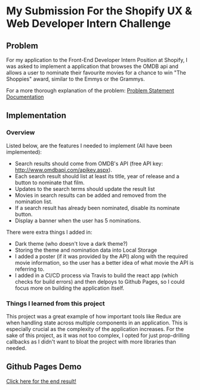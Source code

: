 # My Submission For the Shopify UX & Web Developer Intern Challenge

## Problem
For my application to the Front-End Developer Intern Position at Shopify, I was asked to implement a application that browses the OMDB api and allows a user to nominate their favourite movies for a chance to win "The Shoppies" award, similar to the Emmys or the Grammys.

For a more thorough explanation of the problem: [Problem Statement Documentation](https://docs.google.com/document/d/1AZO0BZwn1Aogj4f3PDNe1mhq8pKsXZxtrG--EIbP_-w/edit)

## Implementation
### Overview
Listed below, are the features I needed to implement (All have been implemented):
- Search results should come from OMDB's API (free API key: http://www.omdbapi.com/apikey.aspx).
- Each search result should list at least its title, year of release and a button to nominate that film.
- Updates to the search terms should update the result list
- Movies in search results can be added and removed from the nomination list.
- If a search result has already been nominated, disable its nominate button.
- Display a banner when the user has 5 nominations.

There were extra things I added in:
- Dark theme (who doesn't love a dark theme?)
- Storing the theme and nomination data into Local Storage
- I added a poster (if it was provided by the API) along with the required movie information, so the user has a better idea of what movie the API is referring to.
- I added in a CI/CD process via Travis to build the react app (which checks for build errors) and then delpoys to Github Pages, so I could focus more on building the application itself.

### Things I learned from this project
This project was a great example of how important tools like Redux are when handling state across multiple components in an application. This is especially crucial as the complexity of the application increases. For the sake of this project, as it was not too complex, I opted for just prop-drilling callbacks as I didn't want to bloat the project with more libraries than needed.

## Github Pages Demo
[Click here for the end result!](https://imilisav.github.io/shopify-frontend-submission/)